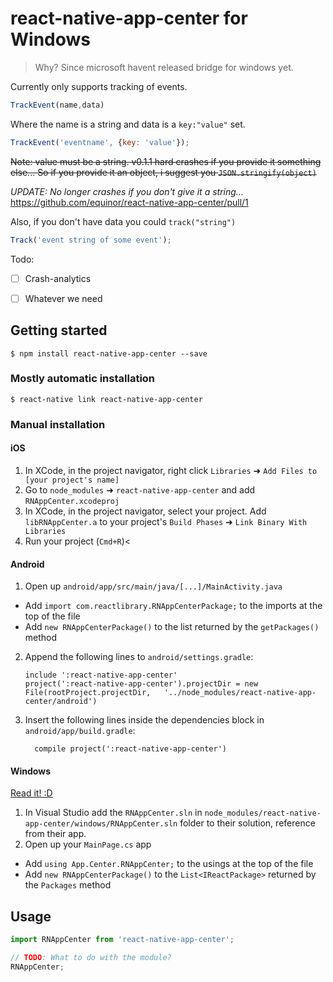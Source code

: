 
# react-native-app-center for Windows

> Why? Since microsoft havent released bridge for windows yet.

Currently only supports tracking of events.

```javascript
TrackEvent(name,data)
```

Where the name is a string and data is a `key:"value"` set.

```javascript
TrackEvent('eventname', {key: 'value'});
```
~~Note: value must be a string. v0.1.1 hard crashes if you provide it something else...
So if you provide it an object, i suggest you `JSON.stringify(object)`~~

_UPDATE: No longer crashes if you don't give it a string..._ https://github.com/equinor/react-native-app-center/pull/1

Also, if you don't have data you could `track("string")`
```javascript
Track('event string of some event');
```


Todo:
- [ ] Crash-analytics
- [ ] Whatever we need



## Getting started

`$ npm install react-native-app-center --save`

### Mostly automatic installation

`$ react-native link react-native-app-center`

### Manual installation


#### iOS

1. In XCode, in the project navigator, right click `Libraries` ➜ `Add Files to [your project's name]`
2. Go to `node_modules` ➜ `react-native-app-center` and add `RNAppCenter.xcodeproj`
3. In XCode, in the project navigator, select your project. Add `libRNAppCenter.a` to your project's `Build Phases` ➜ `Link Binary With Libraries`
4. Run your project (`Cmd+R`)<

#### Android

1. Open up `android/app/src/main/java/[...]/MainActivity.java`
  - Add `import com.reactlibrary.RNAppCenterPackage;` to the imports at the top of the file
  - Add `new RNAppCenterPackage()` to the list returned by the `getPackages()` method
2. Append the following lines to `android/settings.gradle`:
  	```
  	include ':react-native-app-center'
  	project(':react-native-app-center').projectDir = new File(rootProject.projectDir, 	'../node_modules/react-native-app-center/android')
  	```
3. Insert the following lines inside the dependencies block in `android/app/build.gradle`:
  	```
      compile project(':react-native-app-center')
  	```

#### Windows
[Read it! :D](https://github.com/ReactWindows/react-native)

1. In Visual Studio add the `RNAppCenter.sln` in `node_modules/react-native-app-center/windows/RNAppCenter.sln` folder to their solution, reference from their app.
2. Open up your `MainPage.cs` app
  - Add `using App.Center.RNAppCenter;` to the usings at the top of the file
  - Add `new RNAppCenterPackage()` to the `List<IReactPackage>` returned by the `Packages` method


## Usage
```javascript
import RNAppCenter from 'react-native-app-center';

// TODO: What to do with the module?
RNAppCenter;
```
  
